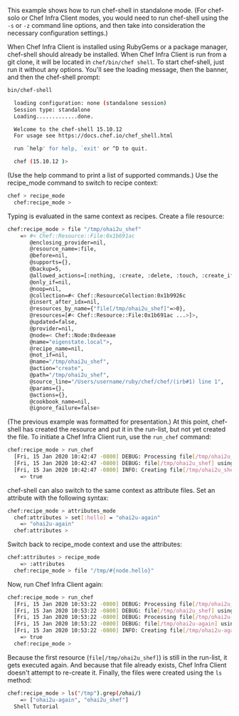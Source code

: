 This example shows how to run chef-shell in standalone mode. (For
chef-solo or Chef Infra Client modes, you would need to run chef-shell
using the `-s` or `-z` command line options, and then take into
consideration the necessary configuration settings.)

When Chef Infra Client is installed using RubyGems or a package manager,
chef-shell should already be installed. When Chef Infra Client is run
from a git clone, it will be located in `chef/bin/chef shell`. To start
chef-shell, just run it without any options. You'll see the loading
message, then the banner, and then the chef-shell prompt:

``` bash
bin/chef-shell

  loading configuration: none (standalone session)
  Session type: standalone
  Loading.............done.

  Welcome to the chef-shell 15.10.12
  For usage see https://docs.chef.io/chef_shell.html

  run `help' for help, `exit' or ^D to quit.

  chef (15.10.12 )>
```

(Use the help command to print a list of supported commands.) Use the
recipe_mode command to switch to recipe context:

``` bash
chef > recipe_mode
  chef:recipe_mode >
```

Typing is evaluated in the same context as recipes. Create a file
resource:

``` bash
chef:recipe_mode > file "/tmp/ohai2u_shef"
    => #< Chef::Resource::File:0x1b691ac
       @enclosing_provider=nil,
       @resource_name=:file,
       @before=nil,
       @supports={},
       @backup=5,
       @allowed_actions=[:nothing, :create, :delete, :touch, :create_if_missing],
       @only_if=nil,
       @noop=nil,
       @collection=#< Chef::ResourceCollection:0x1b9926c
       @insert_after_idx=nil,
       @resources_by_name={"file[/tmp/ohai2u_shef]"=>0},
       @resources=[#< Chef::Resource::File:0x1b691ac ...>]>,
       @updated=false,
       @provider=nil,
       @node=< Chef::Node:0xdeeaae
       @name="eigenstate.local">,
       @recipe_name=nil,
       @not_if=nil,
       @name="/tmp/ohai2u_shef",
       @action="create",
       @path="/tmp/ohai2u_shef",
       @source_line="/Users/username/ruby/chef/chef/(irb#1) line 1",
       @params={},
       @actions={},
       @cookbook_name=nil,
       @ignore_failure=false>
```

(The previous example was formatted for presentation.) At this point,
chef-shell has created the resource and put it in the run-list, but not
yet created the file. To initiate a Chef Infra Client run, use the
`run_chef` command:

``` bash
chef:recipe_mode > run_chef
  [Fri, 15 Jan 2020 10:42:47 -0800] DEBUG: Processing file[/tmp/ohai2u_shef]
  [Fri, 15 Jan 2020 10:42:47 -0800] DEBUG: file[/tmp/ohai2u_shef] using Chef::Provider::File
  [Fri, 15 Jan 2020 10:42:47 -0800] INFO: Creating file[/tmp/ohai2u_shef] at /tmp/ohai2u_shef
    => true
```

chef-shell can also switch to the same context as attribute files. Set
an attribute with the following syntax:

``` bash
chef:recipe_mode > attributes_mode
  chef:attributes > set[:hello] = "ohai2u-again"
    => "ohai2u-again"
  chef:attributes >
```

Switch back to recipe_mode context and use the attributes:

``` bash
chef:attributes > recipe_mode
    => :attributes
  chef:recipe_mode > file "/tmp/#{node.hello}"
```

Now, run Chef Infra Client again:

``` bash
chef:recipe_mode > run_chef
  [Fri, 15 Jan 2020 10:53:22 -0800] DEBUG: Processing file[/tmp/ohai2u_shef]
  [Fri, 15 Jan 2020 10:53:22 -0800] DEBUG: file[/tmp/ohai2u_shef] using Chef::Provider::File
  [Fri, 15 Jan 2020 10:53:22 -0800] DEBUG: Processing file[/tmp/ohai2u-again]
  [Fri, 15 Jan 2020 10:53:22 -0800] DEBUG: file[/tmp/ohai2u-again] using Chef::Provider::File
  [Fri, 15 Jan 2020 10:53:22 -0800] INFO: Creating file[/tmp/ohai2u-again] at /tmp/ohai2u-again
    => true
  chef:recipe_mode >
```

Because the first resource (`file[/tmp/ohai2u_shef]`) is still in the
run-list, it gets executed again. And because that file already exists,
Chef Infra Client doesn't attempt to re-create it. Finally, the files
were created using the `ls` method:

``` bash
chef:recipe_mode > ls("/tmp").grep(/ohai/)
    => ["ohai2u-again", "ohai2u_shef"]
  Shell Tutorial
```